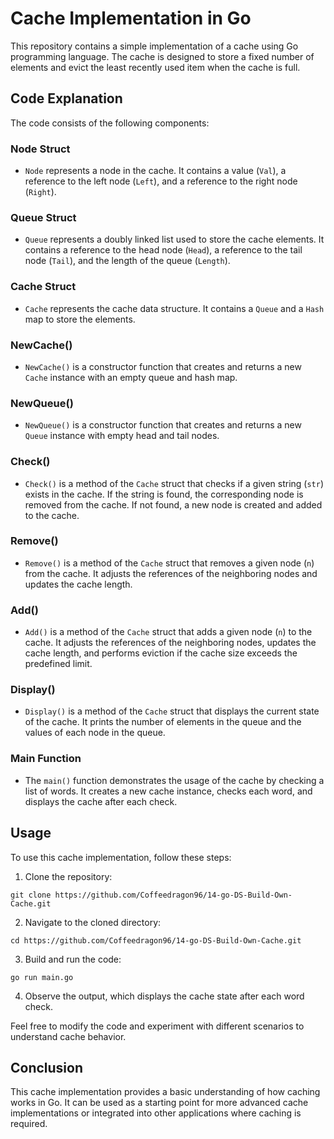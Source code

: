 # Cache Implementation in Go

This repository contains a simple implementation of a cache using Go programming language. The cache is designed to store a fixed number of elements and evict the least recently used item when the cache is full.

## Code Explanation

The code consists of the following components:

### Node Struct
- `Node` represents a node in the cache. It contains a value (`Val`), a reference to the left node (`Left`), and a reference to the right node (`Right`).

### Queue Struct
- `Queue` represents a doubly linked list used to store the cache elements. It contains a reference to the head node (`Head`), a reference to the tail node (`Tail`), and the length of the queue (`Length`).

### Cache Struct
- `Cache` represents the cache data structure. It contains a `Queue` and a `Hash` map to store the elements.

### NewCache()
- `NewCache()` is a constructor function that creates and returns a new `Cache` instance with an empty queue and hash map.

### NewQueue()
- `NewQueue()` is a constructor function that creates and returns a new `Queue` instance with empty head and tail nodes.

### Check()
- `Check()` is a method of the `Cache` struct that checks if a given string (`str`) exists in the cache. If the string is found, the corresponding node is removed from the cache. If not found, a new node is created and added to the cache.

### Remove()
- `Remove()` is a method of the `Cache` struct that removes a given node (`n`) from the cache. It adjusts the references of the neighboring nodes and updates the cache length.

### Add()
- `Add()` is a method of the `Cache` struct that adds a given node (`n`) to the cache. It adjusts the references of the neighboring nodes, updates the cache length, and performs eviction if the cache size exceeds the predefined limit.

### Display()
- `Display()` is a method of the `Cache` struct that displays the current state of the cache. It prints the number of elements in the queue and the values of each node in the queue.

### Main Function
- The `main()` function demonstrates the usage of the cache by checking a list of words. It creates a new cache instance, checks each word, and displays the cache after each check.

## Usage

To use this cache implementation, follow these steps:

1. Clone the repository:

```
git clone https://github.com/Coffeedragon96/14-go-DS-Build-Own-Cache.git
```

2. Navigate to the cloned directory:

```
cd https://github.com/Coffeedragon96/14-go-DS-Build-Own-Cache.git
```

3. Build and run the code:

```
go run main.go
```

4. Observe the output, which displays the cache state after each word check.

Feel free to modify the code and experiment with different scenarios to understand cache behavior.

## Conclusion

This cache implementation provides a basic understanding of how caching works in Go. It can be used as a starting point for more advanced cache implementations or integrated into other applications where caching is required.
